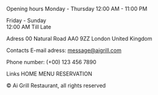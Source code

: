 Opening hours
Monday - Thursday
12:00 AM - 11:00 PM

Friday - Sunday  
12:00 AM Till Late

Adress
00 Natural Road
AA0 9ZZ London
United Kingdom

Contacts
E-mail adress:
message@aigrill.com

Phone number:
(+00) 123 456 7890

Links
HOME
MENU
RESERVATION

&copy; Ai Grill Restaurant, all rights reserved

